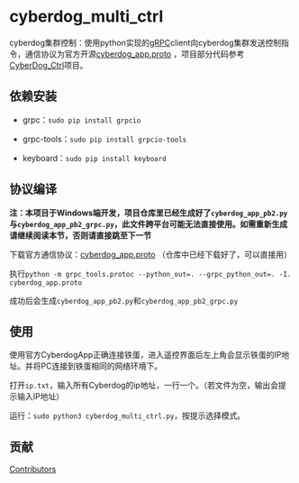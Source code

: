 # cyberdog_multi_ctrl
cyberdog集群控制：使用python实现的[gRPC](http://doc.oschina.net/grpc?t=58008)client向cyberdog集群发送控制指令，通信协议为官方开源[cyberdog_app.proto](https://partner-gitlab.mioffice.cn/cyberdog/athena_cyberdog/-/tree/devel/athena_common/athena_grpc/protos) ，项目部分代码参考[CyberDog_Ctrl](https://github.com/Karlsx/CyberDog_Ctrl)项目。

## 依赖安装

- grpc：`sudo pip install grpcio` 

- grpc-tools：`sudo pip install grpcio-tools` 

- keyboard：`sudo pip install keyboard` 

## 协议编译

**注：本项目于Windows端开发，项目仓库里已经生成好了`cyberdog_app_pb2.py`与`cyberdog_app_pb2_grpc.py`，此文件跨平台可能无法直接使用。如需重新生成请继续阅读本节，否则请直接跳至下一节**

下载官方通信协议：[cyberdog_app.proto](https://partner-gitlab.mioffice.cn/cyberdog/athena_cyberdog/-/tree/devel/athena_common/athena_grpc/protos) （仓库中已经下载好了，可以直接用）

执行`python -m grpc_tools.protoc --python_out=. --grpc_python_out=. -I. cyberdog_app.proto`

成功后会生成`cyberdog_app_pb2.py`和`cyberdog_app_pb2_grpc.py`

## 使用

使用官方CyberdogApp正确连接铁蛋，进入遥控界面后左上角会显示铁蛋的IP地址。并将PC连接到铁蛋相同的网络环境下。

打开`ip.txt`，输入所有Cyberdog的ip地址，一行一个。（若文件为空，输出会提示输入IP地址）

运行：`sudo python3 cyberdog_multi_ctrl.py`，按提示选择模式。

## 贡献

[Contributors](https://github.com/fan-ziqi/cyberdog_multi_ctrl/graphs/contributors)

